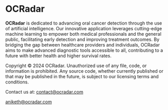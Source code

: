 # OCRadar

**OCRadar** is dedicated to advancing oral cancer detection through the use of artificial intelligence. Our innovative application leverages cutting-edge machine learning to empower both medical professionals and the general public, facilitating early detection and improving treatment outcomes. By bridging the gap between healthcare providers and individuals, OCRadar aims to make advanced diagnostic tools accessible to all, contributing to a future with better health and higher survival rates.

Copyright © 2024 OCRadar. Unauthorized use of any file, code, or information is prohibited. Any source code, whether currently published or that may be published in the future, is subject to our licensing terms and conditions.

Contact us at:
[contact@ocradar.com](mailto:contact@ocradar.com)

[aniketh@ocradar.com](mailto:aniketh@ocradar.com)
